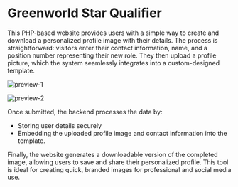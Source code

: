 # Greenworld Star Qualifier

This PHP-based website provides users with a simple way to create and download a personalized profile image with their details. The process is straightforward: visitors enter their contact information, name, and a position number representing their new role. They then upload a profile picture, which the system seamlessly integrates into a custom-designed template.

![preview-1](https://github.com/user-attachments/assets/c7b2a6f8-09b2-42b6-b2b8-6afe9ae2565d)

![preview-2](https://github.com/user-attachments/assets/4f7d4844-f3ea-4509-aff6-769c73a460e6)

Once submitted, the backend processes the data by:
- Storing user details securely
- Embedding the uploaded profile image and contact information into the template.

Finally, the website generates a downloadable version of the completed image, allowing users to save and share their personalized profile. This tool is ideal for creating quick, branded images for professional and social media use.
